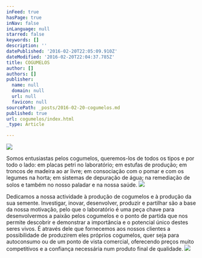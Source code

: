```yaml
---
inFeed: true
hasPage: true
inNav: false
inLanguage: null
starred: false
keywords: []
description: ''
datePublished: '2016-02-20T22:05:09.910Z'
dateModified: '2016-02-20T22:04:37.785Z'
title: COGUMELOS
author: []
authors: []
publisher:
  name: null
  domain: null
  url: null
  favicon: null
sourcePath: _posts/2016-02-20-cogumelos.md
published: true
url: cogumelos/index.html
_type: Article

---
```

![](https://the-grid-user-content.s3-us-west-2.amazonaws.com/e3c08070-76e7-4b33-9f37-a05262022f9f.jpg)

Somos entusiastas pelos cogumelos, queremos-los de todos os tipos e por todo o lado: em placas petri no laboratório; em estufas de produção; em troncos de madeira ao ar livre; em consociação com o pomar e com os legumes na horta; em sistemas de depuração de água; na remediação de solos e também no nosso paladar e na nossa saúde.
![](https://the-grid-user-content.s3-us-west-2.amazonaws.com/64def1cf-0c59-4238-9564-4751b87009ae.jpg)

Dedicamos a nossa actividade à produção de cogumelos e à produção da sua semente. Investigar, inovar, desenvolver, produzir e partilhar são a base da nossa motivação, pelo que o laboratório é uma peça chave para desenvolvermos a paixão pelos cogumelos e o ponto de partida que nos permite descobrir e demonstrar a importância e o potencial único destes seres vivos. É através dele que fornecemos aos nossos clientes a possibilidade de produzirem eles próprios cogumelos, quer seja para autoconsumo ou de um ponto de vista comercial, oferecendo preços muito competitivos e a confiança necessária num produto final de qualidade.
![](https://the-grid-user-content.s3-us-west-2.amazonaws.com/993ac044-95bb-45d6-9ed3-3c3346a4765a.jpg)